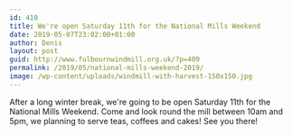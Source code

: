 ```yaml
---
id: 410
title: We're open Saturday 11th for the National Mills Weekend
date: 2019-05-07T23:02:00+01:00
author: Denis
layout: post
guid: http://www.fulbournwindmill.org.uk/?p=409
permalink: /2019/05/national-mills-weekend-2019/
image: /wp-content/uploads/windmill-with-harvest-150x150.jpg
---
```

After a long winter break, we're going to be open Saturday 11th for the National Mills Weekend. Come and look round the mill between 10am and 5pm, we planning to serve teas, coffees and cakes! See you there!